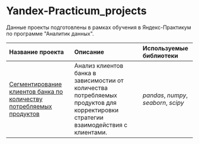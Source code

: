 # Yandex-Practicum_projects
Данные проекты подготовлены в рамках обучения в Яндекс-Практикум по программе "Аналитик данных".


| Название проекта | Описание | Используемые библиотеки | 
| :---------------------- | :---------------------- | :---------------------- |
| [Сегментирование клиентов банка по количеству потребляемых продуктов](bank_client_segmentation) | Анализ клиентов банка в зависимостии от количества потребляемых продуктов для корректировки стратегии взаимодействия с клиентами. | *pandas*, *numpy*, *seaborn*, *scipy* |
